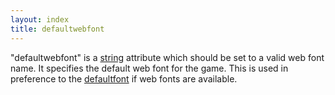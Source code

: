```yaml
---
layout: index
title: defaultwebfont
---
```


"defaultwebfont" is a [string](../types/string.html) attribute which should be set to a valid web font name. It specifies the default web font for the game. This is used in preference to the [defaultfont](defaultfont.html) if web fonts are available.
